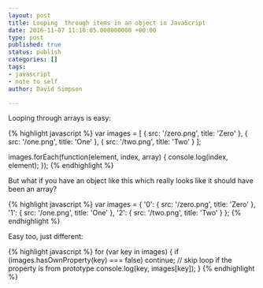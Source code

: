 ```yaml
---
layout: post
title: Looping  through items in an object in JavaScript
date: 2016-11-07 11:10:05.000000000 +00:00
type: post
published: true
status: publish
categories: []
tags:
- javascript
- note to self
author: David Simpson

---
```


Looping through arrays is easy:

{% highlight javascript %}
var images = [
  {
    src: '/zero.png',
    title: 'Zero'
  },
  {
    src: '/one.png',
    title: 'One'
  },
  {
    src: '/two.png',
    title: 'Two'
  }
];

images.forEach(function(element, index, array) {
  console.log(index, element);
});
{% endhighlight %}

But what if you have an object like this which really looks like it should have been an array?

{% highlight javascript %}
var images = {
  '0': {
    src: '/zero.png',
    title: 'Zero'
  },
  '1': {
    src: '/one.png',
    title: 'One'
  },
  '2': {
    src: '/two.png',
    title: 'Two'
  }
};
{% endhighlight %}

Easy too, just different:

{% highlight javascript %}
for (var key in images) {
  if (images.hasOwnProperty(key) === false) continue; // skip loop if the property is from prototype
  console.log(key, images[key]);
}
{% endhighlight %}
